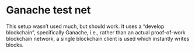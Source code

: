 # Ganache test net

This setup wasn’t used much, but should work. It uses a “develop blockchain”, specifically Ganache, i.e., rather than an actual proof-of-work blockchain network, a single blockchain client is used which instantly writes blocks.
